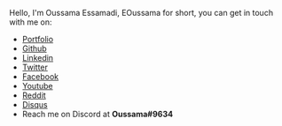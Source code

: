 Hello, I'm Oussama Essamadi, EOussama for short, you can get in touch with me on:
* [Portfolio](https://eoussama.github.io/)
* [Github](https://github.com/EOussama)
* [Linkedin](https://www.linkedin.com/in/oussama-essamadi-a59326155/)
* [Twitter](https://twitter.com/OussamaGtacj)
* [Facebook](https://www.facebook.com/oussama.essamadi)
* [Youtube](https://www.youtube.com/channel/UCw2ptm5qXBr61Jn8QingQFQ)
* [Reddit](https://www.reddit.com/user/Eoussama/)
* [Disqus](https://disqus.com/by/oussamaessamadi/)
* Reach me on Discord at **Oussama#9634**
